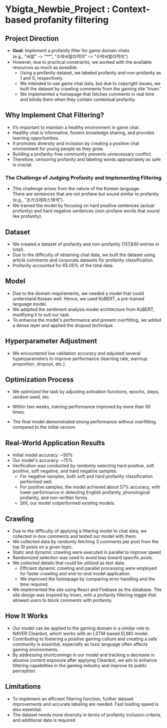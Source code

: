 # Ybigta_Newbie_Project : Context-based profanity filtering

## Project Direction
  - **Goal**: Implement a profanity filter for game domain chats  
    (e.g., "씨발" -> "**", "수박씨발라먹어" -> "수박씨발라먹어")
  - However, due to practical constraints, we worked with the available resources as much as possible.
	- Using a profanity dataset, we labeled profanity and non-profanity as 1 and 0, respectively.
	- We intended to use game chat data, but due to copyright issues, we built the dataset by crawling comments from the gaming site 'Inven.'
	- We implemented a homepage that fetches comments in real time and blinds them when they contain contextual profanity.

## Why Implement Chat Filtering?
  - It’s important to maintain a healthy environment in game chat.
  - Healthy chat is informative, fosters knowledge sharing, and provides learning opportunities.
  - It promotes diversity and inclusion by creating a positive chat environment for young people as they grow.
  - Building a profanity-free community prevents unnecessary conflict.
  - Therefore, censoring profanity and labeling words appropriately as safe is crucial.

### The Challenge of Judging Profanity and Implementing Filtering
  - This challenge arises from the nature of the Korean language.  
    There are sentences that are not profane but sound similar to profanity (e.g., "조카크레파스18색").
  - We trained the model by focusing on hard positive sentences (actual profanity) and hard negative sentences (non-profane words that sound like profanity).

## Dataset
  - We created a dataset of profanity and non-profanity (137,830 entries in total).
  - Due to the difficulty of obtaining chat data, we built the dataset using article comments and corporate datasets for profanity classification.
  - Profanity accounted for 65.05% of the total data.

## Model
  - Due to the domain requirements, we needed a model that could understand Korean well. Hence, we used KoBERT, a pre-trained language model.
  - We adapted the sentiment analysis model architecture from KoBERT, modifying it to suit our task.
  - To enhance the model's performance and prevent overfitting, we added a dense layer and applied the dropout technique.

## Hyperparameter Adjustment
  - We encountered low validation accuracy and adjusted several hyperparameters to improve performance (learning rate, warmup proportion, dropout, etc.).

## Optimization Process
  - We optimized the task by adjusting activation functions, epochs, steps, random seed, etc.

- Within two weeks, training performance improved by more than 50 times.
- The final model demonstrated strong performance without overfitting compared to the initial version.

## Real-World Application Results
  - Initial model accuracy: ~50%
  - Our model's accuracy: ~75%
  - Verification was conducted by randomly selecting hard positive, soft positive, soft negative, and hard negative samples.
	- For negative samples, both soft and hard profanity classification performed well.
	- For positive samples, the model achieved about 57% accuracy, with lower performance in detecting English profanity, phonological profanity, and non-written forms.
	- Still, our model outperformed existing models.

## Crawling
  - Due to the difficulty of applying a filtering model to chat data, we collected in-box comments and tested our model with them.
  - We collected data by randomly fetching 3 comments per post from the top 10 posts on a given topic.
  - Static and dynamic crawling were executed in parallel to improve speed.
  - Randomized selection was used to avoid bias toward specific posts.
  - We collected details that could be utilized as text data:
	- Efficient dynamic crawling and parallel processing were employed for faster crawling and end-to-end model application.
    - We improved the homepage by comparing error handling and the time required.
  - We implemented the site using React and Firebase as the database. The site design was inspired by Inven, with a profanity filtering toggle that allowed users to block comments with profanity.

## How It Works
  - Our model can be applied to the gaming domain in a similar role to NAVER Cleanbot, which works with an LSTM-based ELMO model.
  - Contributing to fostering a positive gaming culture and creating a safe community is essential, especially as toxic language often affects gaming environments.
  - By addressing shortcomings in our model and tracking a decrease in abusive content exposure after applying Cleanbot, we aim to enhance filtering capabilities in the gaming industry and improve its public perception.

## Limitations
  - To implement an efficient filtering function, further dataset improvements and accurate labeling are needed. Fast loading speed is also essential.
  - The dataset needs more diversity in terms of profanity inclusion criteria, and additional data is required.
